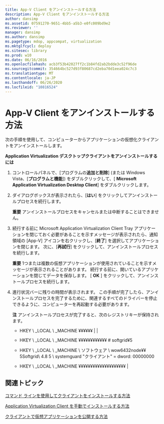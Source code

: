 ```yaml
---
title: App-V Client をアンインストールする方法
description: App-V Client をアンインストールする方法
author: dansimp
ms.assetid: 07591270-9651-4bb5-a5b3-e0fc009bd9e2
ms.reviewer: ''
manager: dansimp
ms.author: dansimp
ms.pagetype: mdop, appcompat, virtualization
ms.mktglfcycl: deploy
ms.sitesec: library
ms.prod: w10
ms.date: 06/16/2016
ms.openlocfilehash: acb3f53b42027ff2c1b84fd2ab2bdde3c52f96de
ms.sourcegitcommit: 354664bc527d93f80687cd2eba70d1eea024c7c3
ms.translationtype: MT
ms.contentlocale: ja-JP
ms.lasthandoff: 06/26/2020
ms.locfileid: "10816524"
---
```

# App-V Client をアンインストールする方法


次の手順を使用して、コンピューターからアプリケーションの仮想化クライアントをアンインストールします。

**Application Virtualization デスクトップクライアントをアンインストールするには**

1.  コントロールパネルで、[プログラムの**追加と削除**] (または Windows Vista、[**プログラムと機能**]) をダブルクリックして、[ **Microsoft Application Virtualization Desktop Client**] をダブルクリックします。

2.  ダイアログボックスが表示されたら、[**はい**] をクリックしてアンインストールプロセスを続行します。

    **重要** アンインストールプロセスをキャンセルまたは中断することはできません。

     

3.  続行する前に Microsoft Application Virtualization Client Tray アプリケーションを閉じておく必要があることを示すメッセージが表示されたら、通知領域の [App-V] アイコンを右クリックし、[**終了**] を選択してアプリケーションを閉じます。 次に、[**再試行**] をクリックして、アンインストールプロセスを続行します。

    **重要** 1つまたは複数の仮想アプリケーションが使用されていることを示すメッセージが表示されることがあります。 続行する前に、開いているアプリケーションを閉じてデータを保存します。 [ **OK** ] をクリックして、アンインストールプロセスを続行します。

     

4.  進行状況バーに残りの時間が表示されます。 この手順が完了したら、アンインストールプロセスを完了するために、関連するすべてのドライバーを停止できるように、コンピューターを再起動する必要があります。

    **注** アンインストールプロセスが完了すると、次のレジストリキーが保持されます。

    -   HKEY \ _LOCAL \ _MACHINE ¥¥¥¥¥¥ | |

    -   HKEY \ _LOCAL \ _MACHINE ¥¥¥¥¥¥¥¥¥¥¥¥ # softgrid¥5

    -   HKEY \ _LOCAL \ _MACHINE \ ソフトウェア \\ wow6432node¥¥ 5Softgrid\\ 4.8 5 \ systemguard "クライアント" = dword: 00000000

    -   HKEY \ _LOCAL \ _MACHINE ¥¥¥¥¥¥¥¥¥¥¥¥¥¥¥¥¥¥¥¥ |

     

## 関連トピック


[コマンド ラインを使用してクライアントをインストールする方法](how-to-install-the-client-by-using-the-command-line-new.md)

[Application Virtualization Client を手動でインストールする方法](how-to-manually-install-the-application-virtualization-client.md)

[クライアントで仮想アプリケーションを公開する方法](how-to-publish-a-virtual-application-on-the-client.md)

 

 





